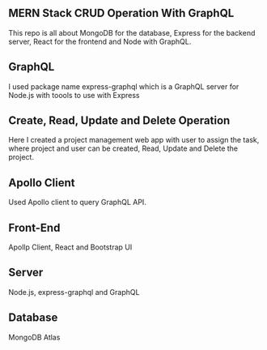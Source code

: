 ## MERN Stack CRUD Operation With GraphQL

This repo is all about MongoDB for the database, 
Express for the backend server, React for the frontend and Node with GraphQL.

## GraphQL

I used package name express-graphql which is a GraphQL server for Node.js with toools to 
use with Express

## Create, Read, Update and Delete Operation

Here I created a project management web app with user to assign the task, where project and user can be
created, Read, Update and Delete the project. 

## Apollo Client

Used Apollo client to query GraphQL API.

## Front-End

Apollp Client, React and Bootstrap UI

## Server

Node.js, express-graphql and GraphQL

## Database

MongoDB Atlas
